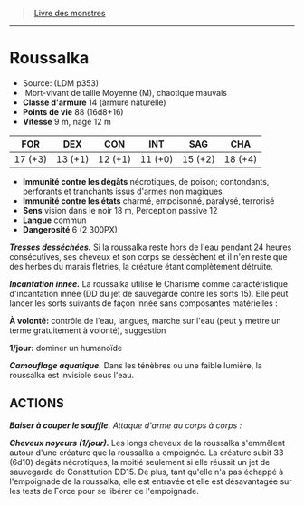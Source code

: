 ﻿> [Livre des monstres](tome_of_beasts.md)

---

# Roussalka

- Source: (LDM p353)
-  Mort-vivant de taille Moyenne (M), chaotique mauvais
- **Classe d'armure** 14 (armure naturelle)
- **Points de vie** 88 (16d8+16)
- **Vitesse** 9 m, nage 12 m

|FOR|DEX|CON|INT|SAG|CHA|
|---|---|---|---|---|---|
|17 (+3)|13 (+1)|12 (+1)|11 (+0)|15 (+2)|18 (+4)|

- **Immunité contre les dégâts** nécrotiques, de poison; contondants, perforants et tranchants issus d'armes non magiques
- **Immunité contre les états** charmé, empoisonné, paralysé, terrorisé
- **Sens** vision dans le noir 18 m, Perception passive 12
- **Langue** commun
- **Dangerosité** 6 (2 300PX)

**_Tresses desséchées._** Si la roussalka reste hors de l'eau pendant 24 heures consécutives, ses cheveux et son corps se dessèchent et il n'en reste que des herbes du marais flétries, la créature étant complètement détruite.

**_Incantation innée._** La roussalka utilise le Charisme comme caractéristique d'incantation innée (DD du jet de sauvegarde contre les sorts 15). Elle peut lancer les sorts suivants de façon innée sans composantes matérielles :

**À volonté:** contrôle de l'eau, langues, marche sur l'eau (peut y mettre un terme gratuitement à volonté), suggestion

**1/jour:** dominer un humanoïde

**_Camouflage aquatique._** Dans les ténèbres ou une faible lumière, la roussalka est invisible sous l'eau.

## ACTIONS

**_Baiser à couper le souffle._** _Attaque d'arme au corps à corps :_

**_Cheveux noyeurs (1/jour)._** Les longs cheveux de la roussalka s'emmêlent autour d'une créature que la roussalka a empoignée. La créature subit 33 (6d10) dégâts nécrotiques, la moitié seulement si elle réussit un jet de sauvegarde de Constitution DD15. De plus, tant qu'elle n'a pas échappé à l'empoignade de la roussalka, elle est entravée et elle est désavantagée sur les tests de Force pour se libérer de l'empoignade.

